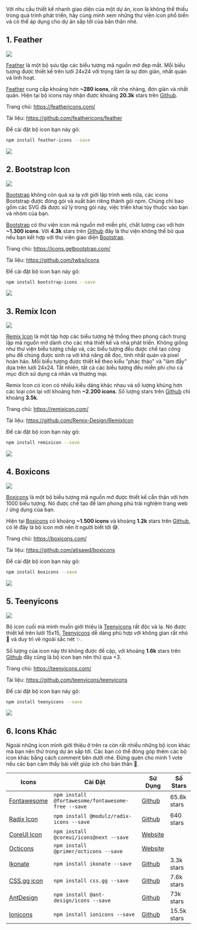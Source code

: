 Với nhu cầu thiết kế nhanh giao diện của một dự án, icon là không thể thiếu trong quá trình phát triển, hãy cùng mình xem những thư viện icon phổ biến và có thể áp dụng cho dự án sắp tới của bản thân nhé.

## 1. Feather

![](https://images.viblo.asia/132de7ac-8e17-490d-860f-313e73c7d80e.png)

[Feather](https://feathericons.com/) là một bộ sưu tập các biểu tượng mã nguồn mở đẹp mắt. Mỗi biểu tượng được thiết kế trên lưới 24x24 với trọng tâm là sự đơn giản, nhất quán và linh hoạt.

[Feather](https://feathericons.com/) cung cấp khoảng hơn **~280 icons**, rất nhẹ nhàng, đơn giản và nhất quán. Hiện tại bộ icons này nhận được khoảng **20.3k** stars trên [Github](https://github.com/feathericons/feather).

Trang chủ: https://feathericons.com/

Tài liệu: https://github.com/feathericons/feather

Để cài đặt bộ icon bạn này gõ:

```bash
npm install feather-icons --save
```

![](https://images.viblo.asia/5898311d-a97d-45d5-a9d7-5e00290ac41a.jpg)


## 2. Bootstrap Icon

![](https://images.viblo.asia/aa8b180f-3f1a-4b98-8246-bc052b60ba8d.png)

[Bootstrap](https://icons.getbootstrap.com/) không còn quá xa lạ với giới lập trình web nữa, các icons Bootstrap được đóng gói và xuất bản riêng thành gói npm. Chúng chỉ bao gồm các SVG đã được xử lý trong gói này, việc triển khai tùy thuộc vào bạn và nhóm của bạn.

[Bootstrap](https://icons.getbootstrap.com/) có thư viện icon mã nguồn mở miễn phí, chất lượng cao với hơn **~1.300 icons**. Với **4.3k** stars trên [Github](https://github.com/twbs/icons) đây là thư viện không thể bỏ qua nếu bạn kết hợp với thư viện giao diện [Bootstrap](https://getbootstrap.com/).

Trang chủ: https://icons.getbootstrap.com/

Tài liệu: https://github.com/twbs/icons

Để cài đặt bộ icon bạn này gõ:

```bash
npm install bootstrap-icons --save
```

![](https://images.viblo.asia/f4a02be8-0ffb-4330-bdfb-9b547fb56fec.jpg)

## 3. Remix Icon

![](https://images.viblo.asia/d149d12f-b6e3-4ccd-9913-fb7756c16689.png)

[Remix Icon](https://remixicon.com/) là một tập hợp các biểu tượng hệ thống theo phong cách trung lập mã nguồn mở dành cho các nhà thiết kế và nhà phát triển. Không giống như thư viện biểu tượng chắp vá, các biểu tượng đều được chế tạo công phu để chúng được sinh ra với khả năng dễ đọc, tính nhất quán và pixel hoàn hảo. Mỗi biểu tượng được thiết kế theo kiểu "phác thảo" và "làm đầy" dựa trên lưới 24x24. Tất nhiên, tất cả các biểu tượng đều miễn phí cho cả mục đích sử dụng cá nhân và thương mại.

Remix Icon có icon có nhiều kiểu dáng khác nhau và số lượng khủng hơn các loại còn lại với khoảng hơn **~2.200 icons**. Số lượng stars trên [Github](https://github.com/Remix-Design/RemixIcon) chỉ khoảng **3.5k**.

Trang chủ: https://remixicon.com/

Tài liệu: https://github.com/Remix-Design/RemixIcon

Để cài đặt bộ icon bạn này gõ:

```bash
npm install remixicon --save
```

![](https://images.viblo.asia/300a97b5-feb7-46f3-90ab-c5019dbc6d48.jpg)

## 4. Boxicons

![](https://images.viblo.asia/6b13629a-d419-4e05-921b-bbac60edec1b.jpg)

[Boxicons](https://boxicons.com/) là một bộ biểu tượng mã nguồn mở được thiết kế cẩn thận với hơn 1000 biểu tượng. Nó được chế tạo để làm phong phú trải nghiệm trang web / ứng dụng của bạn.

Hiện tại [Boxicons](https://boxicons.com/) có khoảng **~1.500 icons** và khoảng **1.2k** stars trên [Github](https://github.com/atisawd/boxicons), có lẽ đây là bộ icon mới nên ít người biết tới :sweat_smile:.

Trang chủ: https://boxicons.com/

Tài liệu: https://github.com/atisawd/boxicons

Để cài đặt bộ icon bạn này gõ:

```bash
npm install boxicons --save
```

![](https://images.viblo.asia/c0845bfb-d2a5-4e6b-8e89-c6a012f93333.jpg)

## 5. Teenyicons

![](https://images.viblo.asia/77286844-3ae9-404c-b670-0ddff9268300.png)

Bộ icon cuối mà mình muốn giới thiệu là [Teenyicons](https://teenyicons.com/) rất độc và lạ. Nó được thiết kế trên lưới 15x15, [Teenyicons](https://teenyicons.com/) dễ dàng phù hợp với không gian rất nhỏ 🤏 và duy trì vẻ ngoài sắc nét ✨.

Số lượng của icon này thì không được đề cập, với khoảng **1.6k** stars trên [Github](https://github.com/teenyicons/teenyicons) đây cũng là bộ icon bạn nên thử qua <3.

Trang chủ: https://teenyicons.com/

Tài liệu: https://github.com/teenyicons/teenyicons

Để cài đặt bộ icon bạn này gõ:

```bash
npm install teenyicons --save
```

![](https://images.viblo.asia/9d0a608c-94d9-4939-acb9-eac5c377255a.jpg)


## 6. Icons Khác

Ngoài những icon mình giới thiệu ở trên ra còn rất nhiều những bộ icon khác mà bạn nên thử trong dự án sắp tới. Các bạn có thể đóng góp thêm các bộ icon khác bằng cách comment bên dưới nhé. Đừng quên cho mình 1 vote nếu các bạn cảm thấy bài viết giúp ích cho bản thân :hugs:.

| Icons | Cài Đặt |Sử Dụng| Số Stars |
| -------- | -------- | -------- | -------- |
| [Fontawesome](https://fontawesome.com/)     | `npm install @fortawesome/fontawesome-free --save`     | [Github](https://github.com/FortAwesome/Font-Awesome/)     | 65.8k stars |
| [Radix Icon](https://icons.modulz.app/)     | `npm install @modulz/radix-icons --save`     | [Github](https://github.com/radix-ui/icons/)     | 640 stars |
| [CoreUI Icon](https://icons.coreui.io/icons/)     | `npm install @coreui/icons@next --save`     | [Website](https://icons.coreui.io/docs/getting-started/introduction/)     |  |
| [Octicons](https://primer.style/octicons/)     | `npm install @primer/octicons --save`     | [Website](https://primer.style/octicons/guidelines/usage/)     |  |
| [Ikonate](https://ikonate.com/)     | `npm install ikonate --save`     | [Github](https://github.com/mikolajdobrucki/ikonate/)     | 3.3k stars |
| [CSS.gg icon](https://css.gg/app)     | `npm install css.gg --save`     | [Github](https://github.com/astrit/css.gg/)     | 7.6k stars |
| [AntDesign](https://ant.design/components/icon/)     | `npm install @ant-design/icons --save`     | [Github](https://github.com/ant-design/ant-design/)     | 73k stars |
| [Ionicons](https://ionic.io/ionicons/)     | `npm install ionicons --save`     | [Github](https://github.com/ionic-team/ionicons/)     | 15.5k stars |